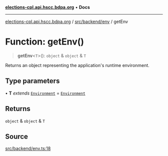[**elections-cpl.api.hscc.bdpa.org**](../../../../README.md) • **Docs**

***

[elections-cpl.api.hscc.bdpa.org](../../../../README.md) / [src/backend/env](../README.md) / getEnv

# Function: getEnv()

> **getEnv**\<`T`\>(): `object` & `object` & `T`

Returns an object representing the application's runtime environment.

## Type parameters

• **T** *extends* [`Environment`](../../../../lib/next-env/type-aliases/Environment.md) = [`Environment`](../../../../lib/next-env/type-aliases/Environment.md)

## Returns

`object` & `object` & `T`

## Source

[src/backend/env.ts:18](https://github.com/nhscc/elections_cpl.api.hscc.bdpa.org/blob/46ed5b306a3fd199be2bd28706c3da03542c6da3/src/backend/env.ts#L18)

